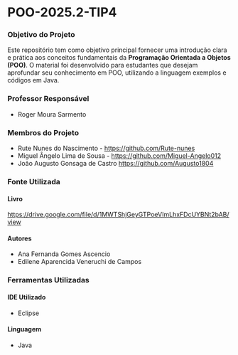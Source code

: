 # POO-2025.2-TIP4

### Objetivo do Projeto

Este repositório tem como objetivo principal fornecer uma introdução clara e prática aos conceitos fundamentais da **Programação Orientada a Objetos (POO)**. O material foi desenvolvido para estudantes que desejam aprofundar seu conhecimento em POO, utilizando a linguagem exemplos e códigos em Java.

### Professor Responsável

* Roger Moura Sarmento

### Membros do Projeto

* Rute Nunes do Nascimento - <https://github.com/Rute-nunes>
* Miguel Ângelo Lima de Sousa - <https://github.com/Miguel-Angelo012>
* João Augusto Gonsaga de Castro <https://github.com/Augusto1804>

### Fonte Utilizada

#### Livro
<https://drive.google.com/file/d/1MWTShjGeyGTPoeVImLhxFDcUYBNt2bAB/view>
#### Autores
* Ana Fernanda Gomes Ascencio
* Edilene Aparencida Veneruchi de Campos

### Ferramentas Utilizadas

#### IDE Utilizado
* Eclipse

#### Linguagem
* Java

